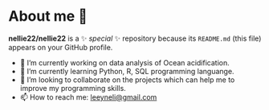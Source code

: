 # About me 👋


**nellie22/nellie22** is a ✨ _special_ ✨ repository because its `README.md` (this file) appears on your GitHub profile.


- 🔭 I’m currently working on data analysis of Ocean acidification.
- 🌱 I’m currently learning Python, R, SQL programming languange.
- 👯 I’m looking to collaborate on the projects which can help me to improve my programming skills.
- 📫 How to reach me: leeyneli@gmail.com
<!--
- 🤔 I’m looking for help with 
- 💬 Ask me about ...
- 😄 Pronouns: ...
- ⚡ Fun fact: ...

